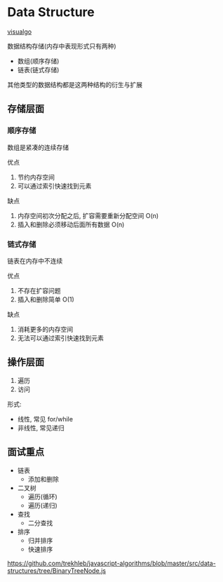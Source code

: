 # Data Structure

[visualgo](https://visualgo.net/zh)

数据结构存储(内存中表现形式只有两种)

- 数组(顺序存储)
- 链表(链式存储)

其他类型的数据结构都是这两种结构的衍生与扩展

## 存储层面

### 顺序存储

数组是紧凑的连续存储

优点

1. 节约内存空间
2. 可以通过索引快速找到元素

缺点

1. 内存空间初次分配之后, 扩容需要重新分配空间 O(n)
2. 插入和删除必须移动后面所有数据 O(n)

### 链式存储

链表在内存中不连续

优点

1. 不存在扩容问题
2. 插入和删除简单 O(1)

缺点

1. 消耗更多的内存空间
2. 无法可以通过索引快速找到元素

## 操作层面

1. 遍历
2. 访问

形式:

- 线性, 常见 for/while
- 非线性, 常见递归

## 面试重点

- 链表
  - 添加和删除
- 二叉树
  - 遍历(循环)
  - 遍历(递归)
- 查找
  - 二分查找
- 排序
  - 归并排序
  - 快速排序

https://github.com/trekhleb/javascript-algorithms/blob/master/src/data-structures/tree/BinaryTreeNode.js